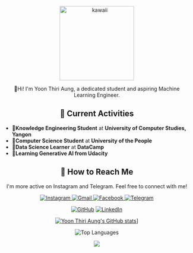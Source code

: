 <div align="center">
  <img src="https://github.com/user-attachments/assets/9f9362ce-61b5-4f64-994a-c4d0fd6dcc7f" alt="kawaii" width="200">
  
  🥑Hi! I'm Yoon Thiri Aung, a dedicated student and aspiring Machine Learning Engineer.

  ## 💮 Current Activities
</div>

- 🧋**Knowledge Engineering Student** at **University of Computer Studies, Yangon**
- 🧃**Computer Science Student** at **University of the People**
- 🦩**Data Science Learner** at **DataCamp**
- 🫧**Learning Generative AI  from Udacity**
   
<div align="center">
  
  ## 💮 How to Reach Me
  
  I'm more active on Instagram and Telegram. Feel free to connect with me!

 <a href="https://www.instagram.com/yoonthiri_ag" target="_blank">
    <img src="https://img.shields.io/badge/Instagram-E4405F?style=for-the-badge&logo=instagram&logoColor=white" alt="Instagram">
  </a>

  <a href="mailto:yoonthiriaung04@gmail.com">
    <img src="https://img.shields.io/badge/Gmail-D14836?style=for-the-badge&logo=gmail&logoColor=white" alt="Gmail">
  </a>

  <a href="https://www.facebook.com/yoonthiriaung04?mibextid=ZbWKwL" target="_blank">
    <img src="https://img.shields.io/badge/Facebook-1877F2?style=for-the-badge&logo=facebook&logoColor=white" alt="Facebook">
  </a>
  <a href="https://t.me/yoonthiri04" target="_blank">
    <img src="https://img.shields.io/badge/Telegram-2CA5E0?style=for-the-badge&logo=telegram&logoColor=white" alt="Telegram">
  </a>
  
  [![GitHub](https://img.shields.io/badge/GitHub-Profile-black?style=for-the-badge&logo=github)](https://github.com/yoon-thiri04)
  [![LinkedIn](https://img.shields.io/badge/LinkedIn-Connect-blue?style=for-the-badge&logo=linkedin)](https://www.linkedin.com/in/yoon-thiri-aung-497a6929a)

  [![Yoon Thiri Aung's GitHub stats](https://github-readme-stats.vercel.app/api?username=yoon-thiri04&cache_seconds=2000&show_icons=true&theme=radical)](https://github.com/yoon-thiri04/github-readme-stats)]
  
  ![Top Languages](https://github-readme-stats.vercel.app/api/top-langs/?username=yoon-thiri04&layout=compact&theme=radical)
  
  ![](https://komarev.com/ghpvc/?username=yoon-thiri04&color=yellow)
</div>
